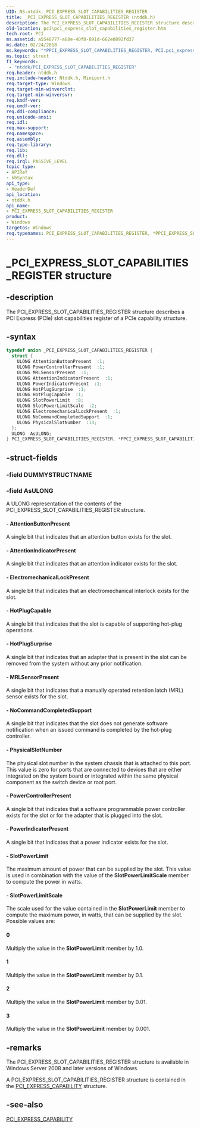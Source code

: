 ```yaml
---
UID: NS:ntddk._PCI_EXPRESS_SLOT_CAPABILITIES_REGISTER
title: _PCI_EXPRESS_SLOT_CAPABILITIES_REGISTER (ntddk.h)
description: The PCI_EXPRESS_SLOT_CAPABILITIES_REGISTER structure describes a PCI Express (PCIe) slot capabilities register of a PCIe capability structure.
old-location: pci\pci_express_slot_capabilities_register.htm
tech.root: PCI
ms.assetid: a5548777-a88e-40f8-891d-662e0892fd37
ms.date: 02/24/2018
ms.keywords: "*PPCI_EXPRESS_SLOT_CAPABILITIES_REGISTER, PCI.pci_express_slot_capabilities_register, PCI_EXPRESS_SLOT_CAPABILITIES_REGISTER, PCI_EXPRESS_SLOT_CAPABILITIES_REGISTER union [Buses], PPCI_EXPRESS_SLOT_CAPABILITIES_REGISTER, PPCI_EXPRESS_SLOT_CAPABILITIES_REGISTER union pointer [Buses], _PCI_EXPRESS_SLOT_CAPABILITIES_REGISTER, ntddk/PCI_EXPRESS_SLOT_CAPABILITIES_REGISTER, ntddk/PPCI_EXPRESS_SLOT_CAPABILITIES_REGISTER, pci_struct_095f0907-dfff-491b-8734-28b42794c46b.xml"
ms.topic: struct
f1_keywords:
 - "ntddk/PCI_EXPRESS_SLOT_CAPABILITIES_REGISTER"
req.header: ntddk.h
req.include-header: Ntddk.h, Miniport.h
req.target-type: Windows
req.target-min-winverclnt:
req.target-min-winversvr:
req.kmdf-ver:
req.umdf-ver:
req.ddi-compliance:
req.unicode-ansi:
req.idl:
req.max-support:
req.namespace:
req.assembly:
req.type-library:
req.lib:
req.dll:
req.irql: PASSIVE_LEVEL
topic_type:
- APIRef
- kbSyntax
api_type:
- HeaderDef
api_location:
- ntddk.h
api_name:
- PCI_EXPRESS_SLOT_CAPABILITIES_REGISTER
product:
- Windows
targetos: Windows
req.typenames: PCI_EXPRESS_SLOT_CAPABILITIES_REGISTER, *PPCI_EXPRESS_SLOT_CAPABILITIES_REGISTER
---
```


# _PCI_EXPRESS_SLOT_CAPABILITIES_REGISTER structure


## -description


The PCI_EXPRESS_SLOT_CAPABILITIES_REGISTER structure describes a PCI Express (PCIe) slot capabilities register of a PCIe capability structure.


## -syntax


```cpp
typedef union _PCI_EXPRESS_SLOT_CAPABILITIES_REGISTER {
  struct {
    ULONG AttentionButtonPresent  :1;
    ULONG PowerControllerPresent  :1;
    ULONG MRLSensorPresent  :1;
    ULONG AttentionIndicatorPresent  :1;
    ULONG PowerIndicatorPresent  :1;
    ULONG HotPlugSurprise  :1;
    ULONG HotPlugCapable  :1;
    ULONG SlotPowerLimit  :8;
    ULONG SlotPowerLimitScale  :2;
    ULONG ElectromechanicalLockPresent  :1;
    ULONG NoCommandCompletedSupport  :1;
    ULONG PhysicalSlotNumber  :13;
  };
  ULONG  AsULONG;
} PCI_EXPRESS_SLOT_CAPABILITIES_REGISTER, *PPCI_EXPRESS_SLOT_CAPABILITIES_REGISTER;
```


## -struct-fields




### -field DUMMYSTRUCTNAME




### -field AsULONG

A ULONG representation of the contents of the PCI_EXPRESS_SLOT_CAPABILITIES_REGISTER structure.


#### - AttentionButtonPresent

A single bit that indicates that an attention button exists for the slot.


#### - AttentionIndicatorPresent

A single bit that indicates that an attention indicator exists for the slot.


#### - ElectromechanicalLockPresent

A single bit that indicates that an electromechanical interlock exists for the slot.


#### - HotPlugCapable

A single bit that indicates that the slot is capable of supporting hot-plug operations.


#### - HotPlugSurprise

A single bit that indicates that an adapter that is present in the slot can be removed from the system without any prior notification.


#### - MRLSensorPresent

A single bit that indicates that a manually operated retention latch (MRL) sensor exists for the slot.


#### - NoCommandCompletedSupport

A single bit that indicates that the slot does not generate software notification when an issued command is completed by the hot-plug controller.


#### - PhysicalSlotNumber

The physical slot number in the system chassis that is attached to this port. This value is zero for ports that are connected to devices that are either integrated on the system board or integrated within the same physical component as the switch device or root port.


#### - PowerControllerPresent

A single bit that indicates that a software programmable power controller exists for the slot or for the adapter that is plugged into the slot.


#### - PowerIndicatorPresent

A single bit that indicates that a power indicator exists for the slot.


#### - SlotPowerLimit

The maximum amount of power that can be supplied by the slot. This value is used in combination with the value of the <b>SlotPowerLimitScale</b> member to compute the power in watts.


#### - SlotPowerLimitScale

The scale used for the value contained in the <b>SlotPowerLimit</b> member to compute the maximum power, in watts, that can be supplied by the slot. Possible values are:





#### 0

Multiply the value in the <b>SlotPowerLimit</b> member by 1.0.



#### 1

Multiply the value in the <b>SlotPowerLimit</b> member by 0.1.



#### 2

Multiply the value in the <b>SlotPowerLimit</b> member by 0.01.



#### 3

Multiply the value in the <b>SlotPowerLimit</b> member by 0.001.


## -remarks



The PCI_EXPRESS_SLOT_CAPABILITIES_REGISTER structure is available in Windows Server 2008 and later versions of Windows.

A PCI_EXPRESS_SLOT_CAPABILITIES_REGISTER structure is contained in the <a href="https://docs.microsoft.com/windows-hardware/drivers/ddi/content/ntddk/ns-ntddk-_pci_express_capability">PCI_EXPRESS_CAPABILITY</a> structure.




## -see-also

<a href="https://docs.microsoft.com/windows-hardware/drivers/ddi/content/ntddk/ns-ntddk-_pci_express_capability">PCI_EXPRESS_CAPABILITY</a>



 

 



